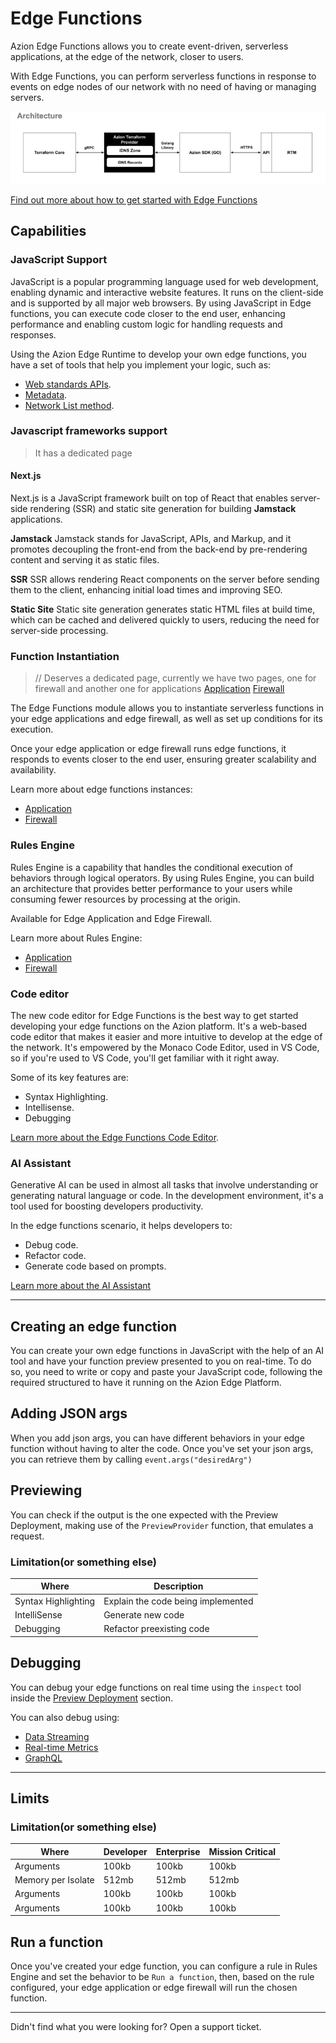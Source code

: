 # Edge Functions

Azion Edge Functions allows you to create event-driven, serverless applications, at the edge of the network, closer to users.

With Edge Functions, you can perform serverless functions in response to events on edge nodes of our network with no need of having or managing servers.

![imagem como o Edge Functions funciona](./arch.png)

[Find out more about how to get started with Edge Functions](...)

## Capabilities

### JavaScript Support

JavaScript is a popular programming language used for web development, enabling dynamic and interactive website features. It runs on the client-side and is supported by all major web browsers. By using JavaScript in Edge functions, you can execute code closer to the end user, enhancing performance and enabling custom logic for handling requests and responses.

Using the Azion Edge Runtime to develop your own edge functions, you have a set of tools that help you implement your logic, such as:

- [Web standards APIs](https://www.azion.com/en/documentation/products/edge-application/edge-functions/runtime-apis/javascript/).
- [Metadata](https://www.azion.com/en/documentation/products/edge-application/edge-functions/runtime/api-reference/metadata/).
- [Network List method](https://www.azion.com/en/documentation/products/edge-application/edge-functions/runtime/api-reference/network-list/).

### Javascript frameworks support
>It has a dedicated page

#### Next.js

Next.js is a JavaScript framework built on top of React that enables server-side rendering (SSR) and static site generation for building **Jamstack** applications.

**Jamstack**
Jamstack stands for JavaScript, APIs, and Markup, and it promotes decoupling the front-end from the back-end by pre-rendering content and serving it as static files.

**SSR**
SSR allows rendering React components on the server before sending them to the client, enhancing initial load times and improving SEO.

**Static Site**
Static site generation generates static HTML files at build time, which can be cached and delivered quickly to users, reducing the need for server-side processing.

### Function Instantiation
> // Deserves a dedicated page, currently we have two pages, one for firewall and another one for applications 
[Application](https://www.azion.com/en/documentation/products/edge-application/edge-functions-instances/)
[Firewall](https://www.azion.com/en/documentation/products/edge-firewall/edge-functions-instances/)

The Edge Functions module allows you to instantiate serverless functions in your edge applications and edge firewall, as well as set up conditions for its execution.

Once your edge application or edge firewall runs edge functions, it responds to events closer to the end user, ensuring greater scalability and availability.

Learn more about edge functions instances:

- [Application](https://www.azion.com/en/documentation/products/edge-application/edge-functions-instances/)
- [Firewall](https://www.azion.com/en/documentation/products/edge-firewall/edge-functions-instances/)


### Rules Engine

Rules Engine is a capability that handles the conditional execution of behaviors through logical operators. By using Rules Engine, you can build an architecture that provides better performance to your users while consuming fewer resources by processing at the origin.

Available for Edge Application and Edge Firewall.

Learn more about Rules Engine: 

- [Application](https://www.azion.com/en/documentation/products/edge-application/edge-functions-instances/)
- [Firewall](https://www.azion.com/en/documentation/products/edge-firewall/edge-functions-instances/)

### Code editor

The new code editor for Edge Functions is the best way to get started developing your edge functions on the Azion platform. It's a web-based code editor that makes it easier and more intuitive to develop at the edge of the network. It's empowered by the Monaco Code Editor, used in VS Code, so if you're used to VS Code, you'll get familiar with it right away.

Some of its key features are:

- Syntax Highlighting.
- Intellisense.
- Debugging

[Learn more about the Edge Functions Code Editor](https://www.azion.com/en/documentation/products/edge-application/edge-functions/runtime-api/code-editor/).

### AI Assistant

Generative AI can be used in almost all tasks that involve understanding or generating natural language or code. In the development environment, it's a tool used for boosting developers productivity.

In the edge functions scenario, it helps developers to:

- Debug code.
- Refactor code.
- Generate code based on prompts.

[Learn more about the AI Assistant](https://www.azion.com/en/documentation/products/edge-application/edge-functions/runtime-api/ai-integration/)

---

## Creating an edge function

You can create your own edge functions in JavaScript with the help of an AI tool and have your function preview presented to you on real-time. To do so, you need to write or copy and paste your JavaScript code, following the required structured to have it running on the Azion Edge Platform.

## Adding JSON args

When you add json args, you can have different behaviors in your edge function without having to alter the code. Once you've set your json args, you can retrieve them by calling `event.args("desiredArg")`

## Previewing

You can check if the output is the one expected with the Preview Deployment, making use of the `PreviewProvider` function, that emulates a request.

### Limitation(or something else)

| Where | Description |
| - | - |
| Syntax Highlighting | Explain the code being implemented |
| IntelliSense | Generate new code |
| Debugging |  Refactor preexisting code |

## Debugging

You can debug your edge functions on real time using the `inspect` tool inside the [Preview Deployment](https://www.azion.com/en/documentation/products/edge-application/edge-functions/runtime-api/preview-deployment/) section.

You can also debug using:

- [Data Streaming]()
- [Real-time Metrics]()
- [GraphQL]()

---

## Limits

### Limitation(or something else)

| Where | Developer | Enterprise | Mission Critical| 
| - | - | - | - |
| Arguments | 100kb | 100kb | 100kb |
| Memory per Isolate | 512mb | 512mb | 512mb |
| Arguments | 100kb | 100kb | 100kb |
| Arguments | 100kb | 100kb | 100kb |


## Run a function

Once you've created your edge function, you can configure a rule in Rules Engine and set the behavior to be `Run a function`, then, based on the rule configured, your edge application or edge firewall will run the chosen function.

---

Didn't find what you were looking for? Open a support ticket.
